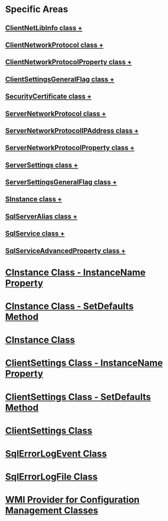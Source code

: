 # Specific Areas
## [ClientNetLibInfo class +](../../relational-databases/wmi-provider-configuration-classes/clientnetlibinfo-class/clientnetlibinfo-class.md)
## [ClientNetworkProtocol class +](../../relational-databases/wmi-provider-configuration-classes/clientnetworkprotocol-class/clientnetworkprotocol-class.md)
## [ClientNetworkProtocolProperty class +](../../relational-databases/wmi-provider-configuration-classes/clientnetworkprotocolproperty-class/clientnetworkprotocolproperty-class.md)
## [ClientSettingsGeneralFlag class +](../../relational-databases/wmi-provider-configuration-classes/clientsettingsgeneralflag-class/clientsettingsgeneralflag-class.md)
## [SecurityCertificate class +](../../relational-databases/wmi-provider-configuration-classes/securitycertificate-class/context-property-securitycertificate-class.md)
## [ServerNetworkProtocol class +](../../relational-databases/wmi-provider-configuration-classes/servernetworkprotocol-class/enabled-property-servernetworkprotocol-class.md)
## [ServerNetworkProtocolIPAddress class +](../../relational-databases/wmi-provider-configuration-classes/servernetworkprotocolipaddress-class/enabled-property-servernetworkprotocolipaddress-class.md)
## [ServerNetworkProtocolProperty class +](../../relational-databases/wmi-provider-configuration-classes/servernetworkprotocolproperty-class/instancename-property-servernetworkprotocolproperty-class.md)
## [ServerSettings class +](../../relational-databases/wmi-provider-configuration-classes/serversettings-class/generalflags-property-serversettings-class.md)
## [ServerSettingsGeneralFlag class +](../../relational-databases/wmi-provider-configuration-classes/serversettingsgeneralflag-class/flagname-property-serversettingsgeneralflag-class.md)
## [SInstance class +](../../relational-databases/wmi-provider-configuration-classes/sinstance-class/aliasname-property-sqlserveralias-class.md)
## [SqlServerAlias class +](../../relational-databases/wmi-provider-configuration-classes/sqlserveralias-class/aliasname-property-sqlserveralias-class.md)
## [SqlService class +](../../relational-databases/wmi-provider-configuration-classes/sqlservice-class/acceptpause-property-sqlservice-class.md)
## [SqlServiceAdvancedProperty class +](../../relational-databases/wmi-provider-configuration-classes/sqlserviceadvancedproperty-class/isreadonly-property-sqlserviceadvancedproperty-class.md)
# [CInstance Class - InstanceName Property](cinstance-class-instancename-property.md)
# [CInstance Class - SetDefaults Method](cinstance-class-setdefaults-method.md)
# [CInstance Class](cinstance-class.md)
# [ClientSettings Class - InstanceName Property](clientsettings-class-instancename-property.md)
# [ClientSettings Class - SetDefaults Method](clientsettings-class-setdefaults-method.md)
# [ClientSettings Class](clientsettings-class.md)
# [SqlErrorLogEvent Class](sqlerrorlogevent-class.md)
# [SqlErrorLogFile Class](sqlerrorlogfile-class.md)
# [WMI Provider for Configuration Management Classes](wmi-provider-for-configuration-management-classes.md)
